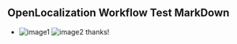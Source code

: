 ## OpenLocalization Workflow Test MarkDown
* ![image1](.\4787e30c-4106-430a-8ced-ae4c22ba7d05.PNG)   ![image2](.\4792001f-7e56-458a-9d21-5a97edf79cd3.png) 
thanks!
